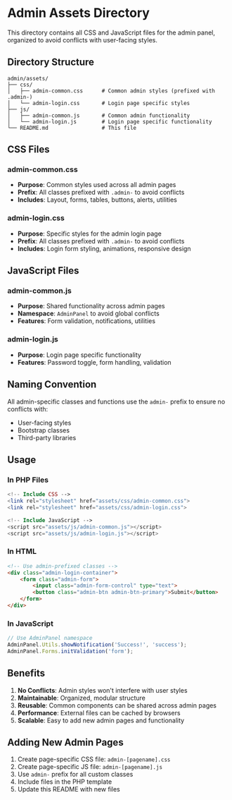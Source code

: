 # Admin Assets Directory

This directory contains all CSS and JavaScript files for the admin panel, organized to avoid conflicts with user-facing styles.

## Directory Structure

```
admin/assets/
├── css/
│   ├── admin-common.css      # Common admin styles (prefixed with .admin-)
│   └── admin-login.css       # Login page specific styles
├── js/
│   ├── admin-common.js       # Common admin functionality
│   └── admin-login.js        # Login page specific functionality
└── README.md                 # This file
```

## CSS Files

### admin-common.css
- **Purpose**: Common styles used across all admin pages
- **Prefix**: All classes prefixed with `.admin-` to avoid conflicts
- **Includes**: Layout, forms, tables, buttons, alerts, utilities

### admin-login.css
- **Purpose**: Specific styles for the admin login page
- **Prefix**: All classes prefixed with `.admin-` to avoid conflicts
- **Includes**: Login form styling, animations, responsive design

## JavaScript Files

### admin-common.js
- **Purpose**: Shared functionality across admin pages
- **Namespace**: `AdminPanel` to avoid global conflicts
- **Features**: Form validation, notifications, utilities

### admin-login.js
- **Purpose**: Login page specific functionality
- **Features**: Password toggle, form handling, validation

## Naming Convention

All admin-specific classes and functions use the `admin-` prefix to ensure no conflicts with:
- User-facing styles
- Bootstrap classes
- Third-party libraries

## Usage

### In PHP Files
```php
<!-- Include CSS -->
<link rel="stylesheet" href="assets/css/admin-common.css">
<link rel="stylesheet" href="assets/css/admin-login.css">

<!-- Include JavaScript -->
<script src="assets/js/admin-common.js"></script>
<script src="assets/js/admin-login.js"></script>
```

### In HTML
```html
<!-- Use admin-prefixed classes -->
<div class="admin-login-container">
    <form class="admin-form">
        <input class="admin-form-control" type="text">
        <button class="admin-btn admin-btn-primary">Submit</button>
    </form>
</div>
```

### In JavaScript
```javascript
// Use AdminPanel namespace
AdminPanel.Utils.showNotification('Success!', 'success');
AdminPanel.Forms.initValidation('form');
```

## Benefits

1. **No Conflicts**: Admin styles won't interfere with user styles
2. **Maintainable**: Organized, modular structure
3. **Reusable**: Common components can be shared across admin pages
4. **Performance**: External files can be cached by browsers
5. **Scalable**: Easy to add new admin pages and functionality

## Adding New Admin Pages

1. Create page-specific CSS file: `admin-[pagename].css`
2. Create page-specific JS file: `admin-[pagename].js`
3. Use `admin-` prefix for all custom classes
4. Include files in the PHP template
5. Update this README with new files 